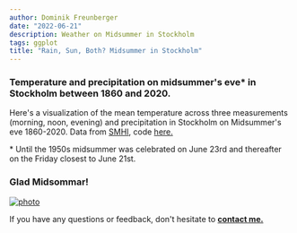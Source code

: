 ```yaml
---
author: Dominik Freunberger
date: "2022-06-21"
description: Weather on Midsummer in Stockholm
tags: ggplot
title: "Rain, Sun, Both? Midsummer in Stockholm"
---
```


### Temperature and precipitation on midsummer's eve* in Stockholm between 1860 and 2020.

Here's a visualization of the mean temperature across three measurements (morning, noon, evening) and precipitation in Stockholm on Midsummer's eve 1860-2020. Data from [SMHI](https://www.smhi.se/data), code [here.](https://github.com/dmnkfr/midsommar/blob/main/midsommar.R)

\* Until the 1950s midsummer was celebrated on June 23rd and thereafter on the Friday closest to June 21st.

### Glad Midsommar!

[![photo](/projects/images/glad_midsommar.png)](https://en.wikipedia.org/wiki/Midsummer#Sweden)

If you have any questions or feedback, don't hesitate to [__contact me.__](https://dmnkfr.netlify.app/)